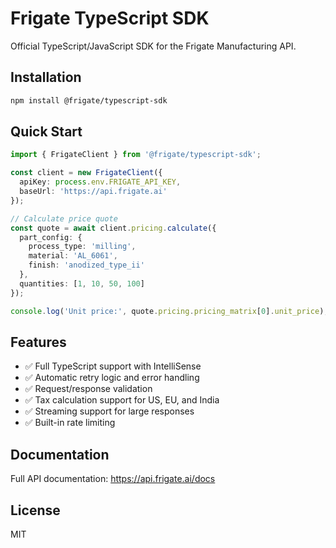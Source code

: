 # Frigate TypeScript SDK

Official TypeScript/JavaScript SDK for the Frigate Manufacturing API.

## Installation

```bash
npm install @frigate/typescript-sdk
```

## Quick Start

```typescript
import { FrigateClient } from '@frigate/typescript-sdk';

const client = new FrigateClient({
  apiKey: process.env.FRIGATE_API_KEY,
  baseUrl: 'https://api.frigate.ai'
});

// Calculate price quote
const quote = await client.pricing.calculate({
  part_config: {
    process_type: 'milling',
    material: 'AL_6061',
    finish: 'anodized_type_ii'
  },
  quantities: [1, 10, 50, 100]
});

console.log('Unit price:', quote.pricing.pricing_matrix[0].unit_price);
```

## Features

- ✅ Full TypeScript support with IntelliSense
- ✅ Automatic retry logic and error handling
- ✅ Request/response validation
- ✅ Tax calculation support for US, EU, and India
- ✅ Streaming support for large responses
- ✅ Built-in rate limiting

## Documentation

Full API documentation: https://api.frigate.ai/docs

## License

MIT
